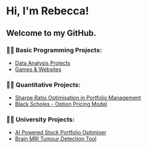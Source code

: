 <h1>Hi, I'm Rebecca!
<h2> Welcome to my GitHub.</h2>

<h3>👨‍💻 Basic Programming Projects:</h3>
<ul>
    <li><a href="https://github.com/stars/bexgif/lists/data-analysis-projects">Data Analysis Projects</a></li>
    <li><a href="https://github.com/stars/bexgif/lists/basic-programming-projects">Games & Websites</a></li>
</ul>

<h3>👨‍💻 Quantitative Projects:</h3>
<ul>
   <li><a href="https://github.com/bexgif/Sharpe-Ratio-Optimisation-in-Portfolio-Management">  Sharpe Ratio Optimisation in Portfolio Management</a></li>
   <li><a href="https://github.com/bexgif/Black-Scholes-Option-Pricing-Model">  Black Scholes - Option Pricing Model</a></li>
</ul>

<h3>👨‍💻 University Projects:</h3>
<ul>
   <li><a href="https://github.com/bexgif/stock-portfolio-optimiser">  AI Powered Stock Portfolio Optimiser</a></li>
   <li><a href="https://github.com/bexgif/brain-mri-tumour-detection/tree/main">  Brain MRI Tumour Detection Tool</a></li>
</ul>
